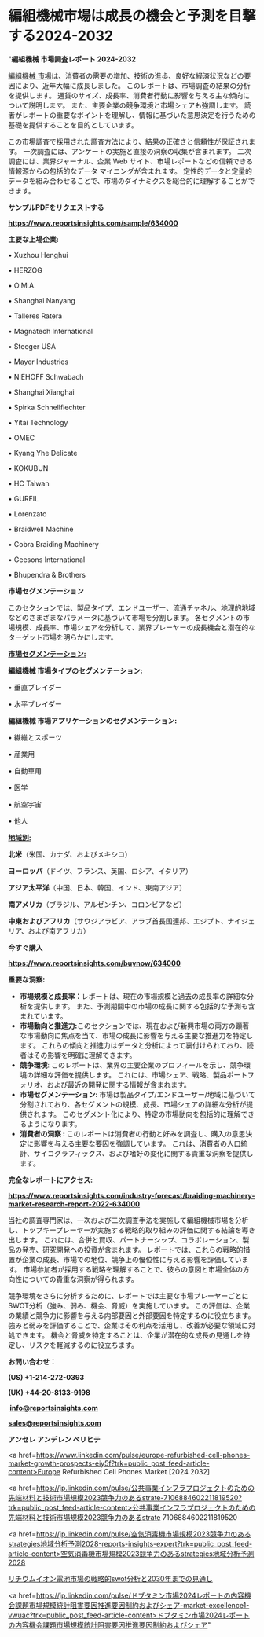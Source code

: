 # 編組機械市場は成長の機会と予測を目撃する2024-2032

"<strong>編組機械 市場調査レポート 2024-2032</strong>

<a href=https://www.reportsinsights.com/sample/634000>編組機械 市場</a>は、消費者の需要の増加、技術の進歩、良好な経済状況などの要因により、近年大幅に成長しました。 このレポートは、市場調査の結果の分析を提供します。 通貨のサイズ、成長率、消費者行動に影響を与える主な傾向について説明します。 また、主要企業の競争環境と市場シェアも強調します。 読者がレポートの重要なポイントを理解し、情報に基づいた意思決定を行うための基礎を提供することを目的としています。

この市場調査で採用された調査方法により、結果の正確さと信頼性が保証されます。 一次調査には、アンケートの実施と直接の洞察の収集が含まれます。 二次調査には、業界ジャーナル、企業 Web サイト、市場レポートなどの信頼できる情報源からの包括的なデータ マイニングが含まれます。 定性的データと定量的データを組み合わせることで、市場のダイナミクスを総合的に理解することができます。

<strong><b>サンプルPDFをリクエストする</b></strong>

<a href=https://www.reportsinsights.com/sample/634000><strong><u>https://www.reportsinsights.com/sample/634000</u></strong></a>

<strong>主要な上場企業:</strong>

• Xuzhou Henghui

• HERZOG

• O.M.A.

• Shanghai Nanyang

• Talleres Ratera

• Magnatech International

• Steeger USA

• Mayer Industries

• NIEHOFF Schwabach

• Shanghai Xianghai

• Spirka Schnellflechter

• Yitai Technology

• OMEC

• Kyang Yhe Delicate

• KOKUBUN

• HC Taiwan

• GURFIL

• Lorenzato

• Braidwell Machine

• Cobra Braiding Machinery

• Geesons International

• Bhupendra & Brothers

<strong>市場セグメンテーション</strong>

このセクションでは、製品タイプ、エンドユーザー、流通チャネル、地理的地域などのさまざまなパラメータに基づいて市場を分割します。 各セグメントの市場規模、成長率、市場シェアを分析して、業界プレーヤーの成長機会と潜在的なターゲット市場を明らかにします。

<strong><u>市場セグメンテーション</u></strong><strong><u>:</u></strong>

<strong>編組機械 市場タイプのセグメンテーション:</strong>

• 垂直ブレイダー

• 水平ブレイダー

<strong>編組機械 市場アプリケーションのセグメンテーション:</strong>

• 繊維とスポーツ

• 産業用

• 自動車用

• 医学

• 航空宇宙

• 他人

<strong><u>地域別</u></strong><strong><u>:</u></strong>

<strong>北米</strong>（米国、カナダ、およびメキシコ）

<strong>ヨーロッパ</strong>（ドイツ、フランス、英国、ロシア、イタリア）

<strong>アジア太平洋</strong>（中国、日本、韓国、インド、東南アジア）

<strong>南アメリカ</strong>（ブラジル、アルゼンチン、コロンビアなど）

<strong>中東およびアフリカ</strong>（サウジアラビア、アラブ首長国連邦、エジプト、ナイジェリア、および南アフリカ）

<strong>今すぐ購入</strong>

<a href=https://www.reportsinsights.com/buynow/634000><strong><u>https://www.reportsinsights.com/buynow/634000</u></strong></a>

<strong>重要な洞察:</strong>
<ul>
  <li><strong>市場規模と成長率：</strong>レポートは、現在の市場規模と過去の成長率の詳細な分析を提供します。 また、予測期間中の市場の成長に関する包括的な予測も含まれています。</li>
  <li><strong>市場動向と推進力:</strong>このセクションでは、現在および新興市場の両方の顕著な市場動向に焦点を当て、市場の成長に影響を与える主要な推進力を特定します。 これらの傾向と推進力はデータと分析によって裏付けられており、読者はその影響を明確に理解できます。</li>
  <li><strong>競争環境</strong>: このレポートは、業界の主要企業のプロフィールを示し、競争環境の詳細な評価を提供します。 これには、市場シェア、戦略、製品ポートフォリオ、および最近の開発に関する情報が含まれます。</li>
  <li><strong>市場セグメンテーション: </strong>市場は製品タイプ/エンドユーザー/地域に基づいて分割されており、各セグメントの規模、成長、市場シェアの詳細な分析が提供されます。 このセグメント化により、特定の市場動向を包括的に理解できるようになります。</li>
  <li><strong>消費者の洞察 : </strong>このレポートは消費者の行動と好みを調査し、購入の意思決定に影響を与える主要な要因を強調しています。 これは、消費者の人口統計、サイコグラフィックス、および嗜好の変化に関する貴重な洞察を提供します。</li>
</ul>
<strong>完全なレポートにアクセス:</strong>

<a href=https://www.reportsinsights.com/industry-forecast/braiding-machinery-market-research-report-2022-634000><strong><u><b>https://www.reportsinsights.com/industry-forecast/braiding-machinery-market-research-report-2022-634000</b></u></strong></a>

当社の調査専門家は、一次および二次調査手法を実施して編組機械市場を分析し、トップキープレーヤーが実施する戦略的取り組みの評価に関する結論を導き出します。 これには、合併と買収、パートナーシップ、コラボレーション、製品の発売、研究開発への投資が含まれます。 レポートでは、これらの戦略的措置が企業の成長、市場での地位、競争上の優位性に与える影響を評価しています。 市場参加者が採用する戦略を理解することで、彼らの意図と市場全体の方向性についての貴重な洞察が得られます。

競争環境をさらに分析するために、レポートでは主要な市場プレーヤーごとにSWOT分析（強み、弱み、機会、脅威）を実施しています。 この評価は、企業の業績と競争力に影響を与える内部要因と外部要因を特定するのに役立ちます。 強みと弱みを評価することで、企業はその利点を活用し、改善が必要な領域に対処できます。 機会と脅威を特定することは、企業が潜在的な成長の見通しを特定し、リスクを軽減するのに役立ちます。

<strong>お問い合わせ：</strong>

<strong>(US) +1-214-272-0393</strong>

<strong>(UK) +44-20-8133-9198</strong>

<strong> </strong><a href=info@reportsinsights.com><strong><u>info@reportsinsights.com</u></strong></a>

<a href=sales@reportsinsights.com><strong><u>sales@reportsinsights.com</u></strong></a>

<strong>アンセレ アンデレン ベリヒテ</strong>

<a href=https://www.linkedin.com/pulse/europe-refurbished-cell-phones-market-growth-prospects-eiy5f?trk=public_post_feed-article-content>Europe Refurbished Cell Phones Market [2024 2032]</a>

<a href=https://jp.linkedin.com/pulse/公共事業インフラプロジェクトのための先端材料と技術市場規模2023競争力のあるstrate-7106884602211819520?trk=public_post_feed-article-content>公共事業インフラプロジェクトのための先端材料と技術市場規模2023競争力のあるstrate 7106884602211819520</a>

<a href=https://jp.linkedin.com/pulse/空気消毒機市場規模2023競争力のあるstrategies地域分析予測2028-reports-insights-expert?trk=public_post_feed-article-content>空気消毒機市場規模2023競争力のあるstrategies地域分析予測2028</a>

<a href=https://www.linkedin.com/pulse/リチウムイオン電池市場の戦略的swot分析と2030年までの見通し-community-market-research-omevf/>リチウムイオン電池市場の戦略的swot分析と2030年までの見通し</a>

<a href=https://jp.linkedin.com/pulse/ドブタミン市場2024レポートの内容機会課題市場規模統計阻害要因推進要因制約およびシェア-market-excellence1-vwuac?trk=public_post_feed-article-content>ドブタミン市場2024レポートの内容機会課題市場規模統計阻害要因推進要因制約およびシェア</a>"

